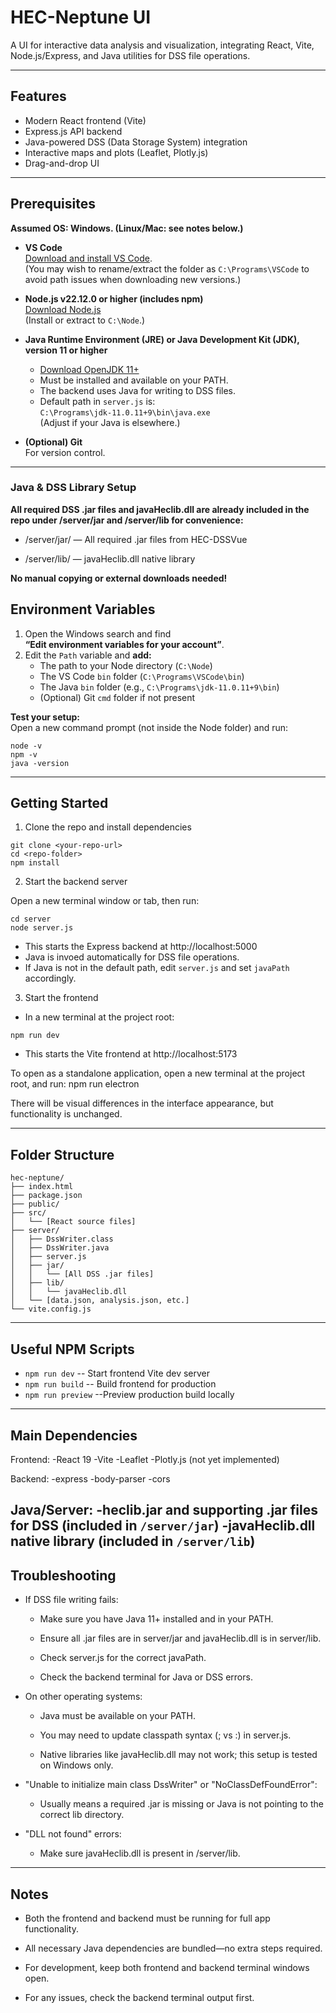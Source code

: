 # HEC-Neptune UI

A UI for interactive data analysis and visualization, integrating React, Vite, Node.js/Express, and Java utilities for DSS file operations.

---

## Features

- Modern React frontend (Vite)
- Express.js API backend
- Java-powered DSS (Data Storage System) integration
- Interactive maps and plots (Leaflet, Plotly.js)
- Drag-and-drop UI

---

## Prerequisites

**Assumed OS: Windows. (Linux/Mac: see notes below.)**

- **VS Code**  
  [Download and install VS Code](https://code.visualstudio.com/download).  
  (You may wish to rename/extract the folder as `C:\Programs\VSCode` to avoid path issues when downloading new versions.)

- **Node.js v22.12.0 or higher (includes npm)**  
  [Download Node.js](https://nodejs.org/en/download)  
  (Install or extract to `C:\Node`.)

- **Java Runtime Environment (JRE) or Java Development Kit (JDK), version 11 or higher**  
  - [Download OpenJDK 11+](https://www.oracle.com/java/technologies/downloads/archive/)
  - Must be installed and available on your PATH.
  - The backend uses Java for writing to DSS files.
  - Default path in `server.js` is:  
    `C:\Programs\jdk-11.0.11+9\bin\java.exe`  
    (Adjust if your Java is elsewhere.)

- **(Optional) Git**  
  For version control.

---

### Java & DSS Library Setup

**All required DSS .jar files and javaHeclib.dll are already included in the repo under /server/jar and /server/lib for convenience:**

- /server/jar/ — All required .jar files from HEC-DSSVue

- /server/lib/ — javaHeclib.dll native library

**No manual copying or external downloads needed!**

## Environment Variables

1. Open the Windows search and find  
   **“Edit environment variables for your account”**.
2. Edit the `Path` variable and **add:**
    - The path to your Node directory (`C:\Node`)
    - The VS Code `bin` folder (`C:\Programs\VSCode\bin`)
    - The Java `bin` folder (e.g., `C:\Programs\jdk-11.0.11+9\bin`)
    - (Optional) Git `cmd` folder if not present

**Test your setup:**  
Open a new command prompt (not inside the Node folder) and run:

```
node -v
npm -v
java -version
````
---

## Getting Started

1. Clone the repo and install dependencies
```
git clone <your-repo-url>
cd <repo-folder>
npm install
```

2. Start the backend server

Open a new terminal window or tab, then run:
```
cd server
node server.js
```

- This starts the Express backend at http://localhost:5000
- Java is invoed automatically for DSS file operations.
- If Java is not in the default path, edit `server.js` and set `javaPath` accordingly.

3. Start the frontend

- In a new terminal at the project root:
```
npm run dev
```

- This starts the Vite frontend at http://localhost:5173

To open as a standalone application, open a new terminal at the project root, and run:
npm run electron

There will be visual differences in the interface appearance, but functionality is unchanged.

---

## Folder Structure

```
hec-neptune/
├── index.html
├── package.json
├── public/
├── src/
│   └── [React source files]
├── server/
│   ├── DssWriter.class
│   ├── DssWriter.java
│   ├── server.js
│   ├── jar/
│   │   └── [All DSS .jar files]
│   ├── lib/
│   │   └── javaHeclib.dll
│   └── [data.json, analysis.json, etc.]
└── vite.config.js
```


---

## Useful NPM Scripts
- `npm run dev` -- Start frontend Vite dev server
- `npm run build` -- Build frontend for production
- `npm run preview` --Preview production build locally

---

## Main Dependencies
Frontend:
-React 19
-Vite
-Leaflet
-Plotly.js (not yet implemented)

Backend:
-express
-body-parser
-cors

Java/Server:
-heclib.jar and supporting .jar files for DSS (included in `/server/jar`)
-javaHeclib.dll native library (included in `/server/lib`)
---

## Troubleshooting
- If DSS file writing fails:

  - Make sure you have Java 11+ installed and in your PATH.

  - Ensure all .jar files are in server/jar and javaHeclib.dll is in server/lib.

  - Check server.js for the correct javaPath.

  - Check the backend terminal for Java or DSS errors.

- On other operating systems:

  - Java must be available on your PATH.

  - You may need to update classpath syntax (; vs :) in server.js.

  - Native libraries like javaHeclib.dll may not work; this setup is tested on Windows only.

- "Unable to initialize main class DssWriter" or "NoClassDefFoundError":

  - Usually means a required .jar is missing or Java is not pointing to the correct lib directory.

- "DLL not found" errors:

  - Make sure javaHeclib.dll is present in /server/lib.

---

## Notes

- Both the frontend and backend must be running for full app functionality.

- All necessary Java dependencies are bundled—no extra steps required.

- For development, keep both frontend and backend terminal windows open.

- For any issues, check the backend terminal output first.
